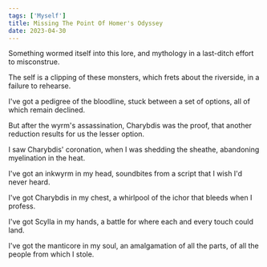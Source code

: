 ```yaml
---
tags: ['Myself']
title: Missing The Point Of Homer's Odyssey 
date: 2023-04-30
---
```


Something wormed itself into this lore,
and mythology in a last-ditch
effort to misconstrue.

The self is a clipping of these monsters,
which frets about the riverside,
in a failure to rehearse. 

I've got a pedigree of the bloodline,
stuck between a set of options,
all of which remain declined. 

But after the wyrm's assassination,
Charybdis was the proof, that another
reduction results for us the lesser option. 

I saw Charybdis' coronation,
when I was shedding the sheathe,
abandoning myelination in the heat.

I've got an inkwyrm in my head,
soundbites from a script that I
wish I'd never heard. 

I've got Charybdis in my chest,
a whirlpool of the ichor that
bleeds when I profess. 

I've got Scylla in my hands,
a battle for where each
and every touch could land. 

I've got the manticore in my soul,
an amalgamation of all the parts,
of all the people from which I stole.
